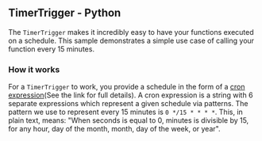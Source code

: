 ## TimerTrigger - Python

The `TimerTrigger` makes it incredibly easy to have your functions executed on a schedule. This sample demonstrates a simple use case of calling your function every 15 minutes.

### How it works

For a `TimerTrigger` to work, you provide a schedule in the form of a [cron expression](https://en.wikipedia.org/wiki/Cron#CRON_expression)(See the link for full details). A cron expression is a string with 6 separate expressions which represent a given schedule via patterns. The pattern we use to represent every 15 minutes is `0 */15 * * * *`. This, in plain text, means: "When seconds is equal to 0, minutes is divisible by 15, for any hour, day of the month, month, day of the week, or year".
